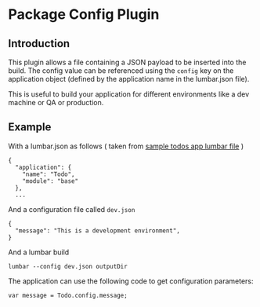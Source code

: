# Package Config Plugin #

## Introduction ##

This plugin allows a file containing a JSON payload to be inserted into the build.  The config value can be referenced using the `config`
key on the application object (defined by the application name in the lumbar.json file).

This is useful to build your application for different environments like a dev machine or QA or production.

## Example ##

With a lumbar.json as follows ( taken from [sample todos app lumbar file](https://github.com/walmartlabs/thorax-todos/blob/master/lumbar.json) )

    {
      "application": {
        "name": "Todo",
        "module": "base"
      },
      ...

And a configuration file called `dev.json`

    {
      "message": "This is a development environment",
    }

And a lumbar build

    lumbar --config dev.json outputDir

The application can use the following code to get configuration parameters:

    var message = Todo.config.message;